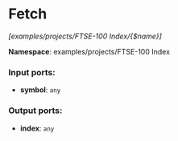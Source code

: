 # Fetch

_[examples/projects/FTSE-100 Index/{$name}]_

__Namespace__: examples/projects/FTSE-100 Index

### Input ports:

* __symbol__: ` any `

### Output ports:

* __index__: ` any `

